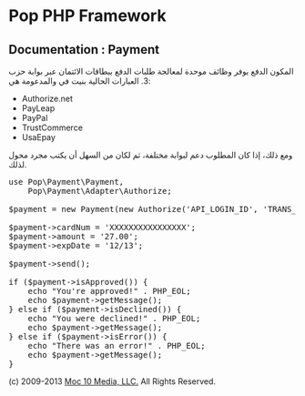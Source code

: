 Pop PHP Framework
=================

Documentation : Payment
-----------------------

المكون الدفع يوفر وظائف موحدة لمعالجة طلبات الدفع ببطاقات الائتمان عبر بوابة حزب 3. العبارات الحالية بنيت في والمدعومة هي:

* Authorize.net
* PayLeap
* PayPal
* TrustCommerce
* UsaEpay

ومع ذلك، إذا كان المطلوب دعم لبوابة مختلفة، ثم لكان من السهل أن يكتب مجرد محول لذلك.

<pre>
use Pop\Payment\Payment,
    Pop\Payment\Adapter\Authorize;

$payment = new Payment(new Authorize('API_LOGIN_ID', 'TRANS_KEY', Payment::TEST));

$payment->cardNum = 'XXXXXXXXXXXXXXXX';
$payment->amount = '27.00';
$payment->expDate = '12/13';

$payment->send();

if ($payment->isApproved()) {
    echo "You're approved!" . PHP_EOL;
    echo $payment->getMessage();
} else if ($payment->isDeclined()) {
    echo "You were declined!" . PHP_EOL;
    echo $payment->getMessage();
} else if ($payment->isError()) {
    echo "There was an error!" . PHP_EOL;
    echo $payment->getMessage();
}
</pre>

(c) 2009-2013 [Moc 10 Media, LLC.](http://www.moc10media.com) All Rights Reserved.

